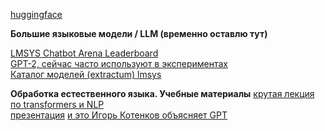 [huggingface](https://huggingface.co/)  

**Большие языковые модели / LLM (временно оставлю тут)**  

[LMSYS Chatbot Arena Leaderboard](https://huggingface.co/spaces/lmsys/chatbot-arena-leaderboard)  
[GPT-2, сейчас часто используют в экспериментах](https://huggingface.co/openai-community/gpt2)  
[Каталог моделей (extractum) ](https://llm.extractum.io/)
[lmsys](https://lmsys.org/)

**Обработка естественного языка. Учебные материалы**
[крутая лекция по transformers и NLP](https://www.youtube.com/watch?v=iOrNbK2T92M)  
[презентация](https://onedrive.live.com/view.aspx?resid=6C28C18DAAD1CD59%212711&authkey=!AFx3v5axj2hSbnQ)
[и это Игорь Котенков объясняет GPT](https://www.youtube.com/@stalkermustang)

